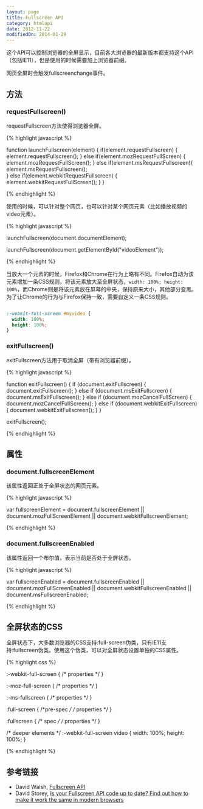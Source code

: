 ```yaml
---
layout: page
title: Fullscreen API
category: htmlapi
date: 2012-11-22
modifiedOn: 2014-01-29
---
```


这个API可以控制浏览器的全屏显示，目前各大浏览器的最新版本都支持这个API（包括IE11），但是使用的时候需要加上浏览器前缀。

网页全屏时会触发fullscreenchange事件。

## 方法

### requestFullscreen()

requestFullscreen方法使得浏览器全屏。

{% highlight javascript %}

function launchFullscreen(element) {
  if(element.requestFullscreen) {
    element.requestFullscreen();
  } else if(element.mozRequestFullScreen) {
    element.mozRequestFullScreen();
  } else if(element.msRequestFullscreen){ 
	element.msRequestFullscreen();  
  } else if(element.webkitRequestFullscreen) {
    element.webkitRequestFullScreen();
  }
}

{% endhighlight %}

使用的时候，可以针对整个网页，也可以针对某个网页元素（比如播放视频的video元素）。

{% highlight javascript %}

launchFullscreen(document.documentElement); 

launchFullscreen(document.getElementById("videoElement")); 

{% endhighlight %}

当放大一个元素的时候，Firefox和Chrome在行为上略有不同。Firefox自动为该元素增加一条CSS规则，将该元素放大至全屏状态，`width: 100%; height: 100%`，而Chrome则是将该元素放在屏幕的中央，保持原来大小，其他部分变黑。为了让Chrome的行为与Firefox保持一致，需要自定义一条CSS规则。

```css

:-webkit-full-screen #myvideo {
  width: 100%;
  height: 100%;
}

```

### exitFullscreen()

exitFullscreen方法用于取消全屏（带有浏览器前缀）。

{% highlight javascript %}

function exitFullscreen() {
	if (document.exitFullscreen) {
      document.exitFullscreen();
    } else if (document.msExitFullscreen) {
      document.msExitFullscreen();
    } else if (document.mozCancelFullScreen) {
      document.mozCancelFullScreen();
    } else if (document.webkitExitFullscreen) {
      document.webkitExitFullscreen();
    }
}

exitFullscreen();

{% endhighlight %}

## 属性

### document.fullscreenElement

该属性返回正处于全屏状态的网页元素。

{% highlight javascript %}

var fullscreenElement =
	document.fullscreenElement ||
	document.mozFullScreenElement ||
	document.webkitFullscreenElement;

{% endhighlight %}

### document.fullscreenEnabled

该属性返回一个布尔值，表示当前是否处于全屏状态。

{% highlight javascript %}

var fullscreenEnabled =
	document.fullscreenEnabled ||
	document.mozFullScreenEnabled ||
	document.webkitFullscreenEnabled ||
	document.msFullscreenEnabled;

{% endhighlight %}

## 全屏状态的CSS

全屏状态下，大多数浏览器的CSS支持:full-screen伪类，只有IE11支持:fullscreen伪类。使用这个伪类，可以对全屏状态设置单独的CSS属性。

{% highlight css %}

:-webkit-full-screen {
  /* properties */
}

:-moz-full-screen {
  /* properties */
}

:-ms-fullscreen {
  /* properties */
}

:full-screen { /*pre-spec */
  /* properties */
}

:fullscreen { /* spec */
  /* properties */
}

/* deeper elements */
:-webkit-full-screen video {
  width: 100%;
  height: 100%;
}

{% endhighlight %}

## 参考链接

- David Walsh, [Fullscreen API](http://davidwalsh.name/fullscreen)
- David Storey, [Is your Fullscreen API code up to date? Find out how to make it work the same in modern browsers](http://generatedcontent.org/post/70347573294/is-your-fullscreen-api-code-up-to-date-find-out-how-to)
